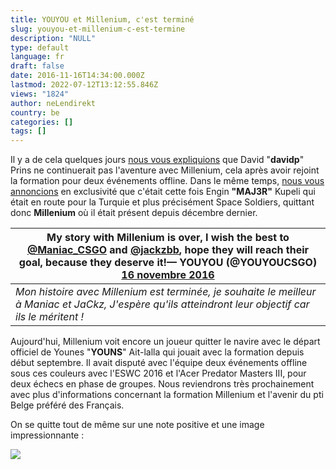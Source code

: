 ```yaml
---
title: YOUYOU et Millenium, c'est terminé
slug: youyou-et-millenium-c-est-termine
description: "NULL"
type: default
language: fr
draft: false
date: 2016-11-16T14:34:00.000Z
lastmod: 2022-07-12T13:12:55.846Z
views: "1824"
author: neLendirekt
country: be
categories: []
tags: []
---
```

Il y a de cela quelques jours [nous vous expliquions](https:///fr/flash/davidp-ecarte-par-millenium/67) que David "**davidp**" Prins ne continuerait pas l'aventure avec Millenium, cela après avoir rejoint la formation pour deux événements offline. Dans le même temps, [nous vous annoncions](https:///fr/images/articles/maj3r-en-route-pour-space-soldiers/6) en exclusivité que c'était cette fois Engin **"MAJ3R"** Kupeli qui était en route pour la Turquie et plus précisément Space Soldiers, quittant donc **Millenium** où il était présent depuis décembre dernier.

| My story with Millenium is over, I wish the best to [@Maniac\_CSGO](https://twitter.com/Maniac%5FCSGO) and [@jackzbb](https://twitter.com/jackzbb), hope they will reach their goal, because they deserve it!— YOUYOU (@YOUYOUCSGO) [16 novembre 2016](https://twitter.com/YOUYOUCSGO/status/798865294659874817) |
| ---------------------------------------------------------------------------------------------------------------------------------------------------------------------------------------------------------------------------------------------------------------------------------------------------------------- |
| _Mon histoire avec Millenium est terminée, je souhaite le meilleur à Maniac et JaCkz, J'espère qu'ils atteindront leur objectif car ils le méritent !_                                                                                                                                                           |

  
Aujourd'hui, Millenium voit encore un joueur quitter le navire avec le départ officiel de Younes "**YOUNS**" Ait-lalla qui jouait avec la formation depuis début septembre. Il avait disputé avec l'équipe deux événements offline sous ces couleurs avec l'ESWC 2016 et l'Acer Predator Masters III, pour deux échecs en phase de groupes. Nous reviendrons très prochainement avec plus d'informations concernant la formation Millenium et l'avenir du pti Belge préféré des Français.

On se quitte tout de même sur une note positive et une image impressionnante : 

![](/storage/images/582c737842c27_9d255ec61f10c8f89f06c203e79e0142png)
